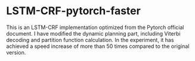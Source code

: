 # LSTM-CRF-pytorch-faster
This is an LSTM-CRF implementation optimized from the Pytorch official document. I have modified the dynamic planning part, including Viterbi decoding and partition function calculation. In the experiment, it has achieved a speed increase of more than 50 times compared to the original version.
